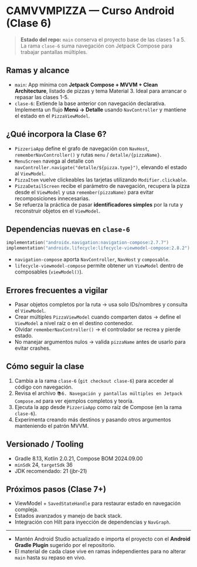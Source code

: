 # CAMVVMPIZZA — Curso Android (Clase 6)

> **Estado del repo:** `main` conserva el proyecto base de las clases 1 a 5. La rama `clase-6` suma navegación con Jetpack Compose para trabajar pantallas múltiples.

## Ramas y alcance
- `main`: App mínima con **Jetpack Compose + MVVM + Clean Architecture**, listado de pizzas y tema Material 3. Ideal para arrancar o repasar las clases 1-5.
- `clase-6`: Extiende la base anterior con navegación declarativa. Implementa un flujo **Menú → Detalle** usando `NavController` y mantiene el estado en el `PizzaViewModel`.

## ¿Qué incorpora la Clase 6?
- `PizzeriaApp` define el grafo de navegación con `NavHost`, `rememberNavController()` y rutas `menu` / `detalle/{pizzaName}`.
- `MenuScreen` navega al detalle con `navController.navigate("detalle/${pizza.type}")`, elevando el estado al `ViewModel`.
- `PizzaItem` vuelve clickeables las tarjetas utilizando `Modifier.clickable`.
- `PizzaDetailScreen` recibe el parámetro de navegación, recupera la pizza desde el `ViewModel` y usa `remember(pizzaName)` para evitar recomposiciones innecesarias.
- Se refuerza la práctica de pasar **identificadores simples** por la ruta y reconstruir objetos en el `ViewModel`.

## Dependencias nuevas en `clase-6`
```kotlin
implementation("androidx.navigation:navigation-compose:2.7.7")
implementation("androidx.lifecycle:lifecycle-viewmodel-compose:2.8.2")
```
- `navigation-compose` aporta `NavController`, `NavHost` y `composable`.
- `lifecycle-viewmodel-compose` permite obtener un `ViewModel` dentro de composables (`viewModel()`).

## Errores frecuentes a vigilar
- Pasar objetos completos por la ruta → usa solo IDs/nombres y consulta el `ViewModel`.
- Crear múltiples `PizzaViewModel` cuando comparten datos → define el `ViewModel` a nivel raíz o en el destino contenedor.
- Olvidar `rememberNavController()` → el controlador se recrea y pierde estado.
- No manejar argumentos nulos → valida `pizzaName` antes de usarlo para evitar crashes.

## Cómo seguir la clase
1. Cambia a la rama `clase-6` (`git checkout clase-6`) para acceder al código con navegación.
2. Revisa el archivo `📚6. Navegación y pantallas múltiples en Jetpack Compose.md` para ver ejemplos completos y teoría.
3. Ejecuta la app desde `PizzeriaApp` como raíz de Compose (en la rama `clase-6`).
4. Experimenta creando más destinos y pasando otros argumentos manteniendo el patrón MVVM.

## Versionado / Tooling
- Gradle 8.13, Kotlin 2.0.21, Compose BOM 2024.09.00
- `minSdk` 24, `targetSdk` 36
- JDK recomendado: 21 (jbr-21)

## Próximos pasos (Clase 7+)
- ViewModel + `SavedStateHandle` para restaurar estado en navegación compleja.
- Estados avanzados y manejo de back stack.
- Integración con Hilt para inyección de dependencias y `NavGraph`.

---

- Mantén Android Studio actualizado e importa el proyecto con el **Android Gradle Plugin** sugerido por el repositorio.
- El material de cada clase vive en ramas independientes para no alterar `main` hasta su repaso en vivo.
